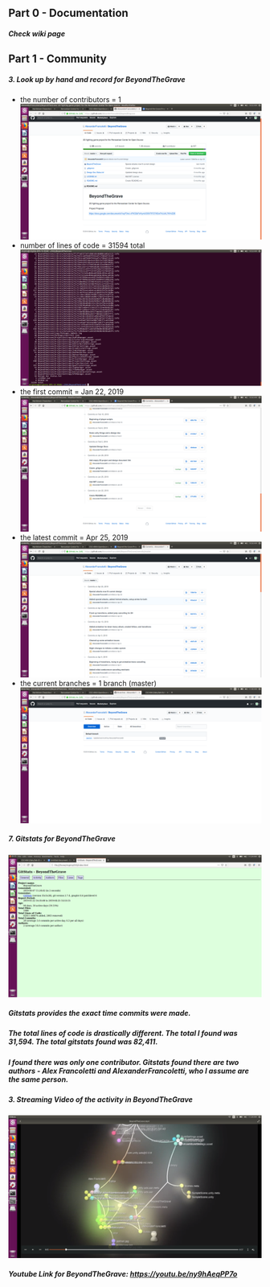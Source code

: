## Part 0 - Documentation
##### Check wiki page
## Part 1 - Community
##### 3. Look up by hand and record for BeyondTheGrave
* the number of contributors = 1
![alt text](https://github.com/barnesv17/CSCI4961/blob/master/labs/lab-03/images/NumberOfContributors.png)
* number of lines of code = 31594 total
![alt text](https://github.com/barnesv17/CSCI4961/blob/master/labs/lab-03/images/TotalNumberOfLines.png)
* the first commit = Jan 22, 2019
![alt text](https://github.com/barnesv17/CSCI4961/blob/master/labs/lab-03/images/EarliestCommmit.png)
* the latest commit = Apr 25, 2019
![alt text](https://github.com/barnesv17/CSCI4961/blob/master/labs/lab-03/images/LatestCommit.png)
* the current branches = 1 branch (master)
![alt text](https://github.com/barnesv17/CSCI4961/blob/master/labs/lab-03/images/NumberOfBranches.png)
##### 7. Gitstats for BeyondTheGrave
![alt text](https://github.com/barnesv17/CSCI4961/blob/master/labs/lab-03/images/GitStatsBeyondTheGrave.png)
##### Gitstats provides the exact time commits were made.
##### The total lines of code is drastically different. The total I found was 31,594. The total gitstats found was 82,411.
##### I found there was only one contributor. Gitstats found there are two authors - Alex Francoletti and AlexanderFrancoletti, who I assume are the same person.
##### 3. Streaming Video of the activity in BeyondTheGrave
![alt text](https://github.com/barnesv17/CSCI4961/blob/master/labs/lab-03/images/BeyondTheGraveVideo.png)
##### Youtube Link for BeyondTheGrave: https://youtu.be/ny9hAeqPP7o
